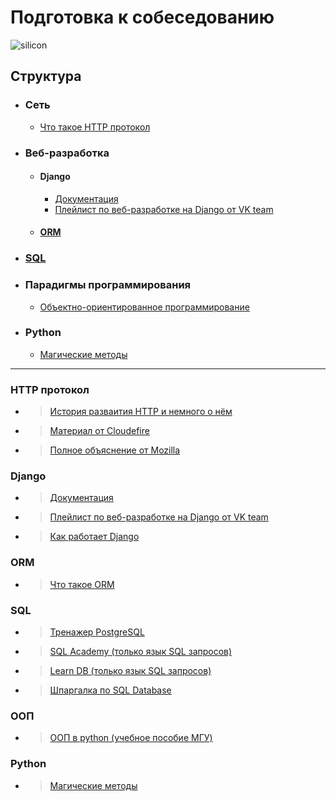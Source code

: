 # Подготовка к собеседованию 
![silicon](https://www.kino-teatr.ru/art/3591/43340.jpg)

## Структура
- ### Сеть
    - [Что такое HTTP протокол](#http-протокол)
- ### Веб-разработка  
    - #### Django
        - [Документация](#django)
        - [Плейлист по веб-разработке на Django от VK team](#django)
    - #### [ORM](#orm)
- ### [SQL](#sql)
- ### Парадигмы программирования
    - [Объектно-ориентированное программирование](#ооп)
- ### Python
    - [Магические методы](#python)

-------------------------------------------------

### HTTP протокол
- > [История разваития HTTP и немного о нём](https://cs.fyi/guide/http-in-depth)
- > [Материал от Cloudefire](https://www.cloudflare.com/en-gb/learning/ddos/glossary/hypertext-transfer-protocol-http/)
- > [Полное объяснение от Mozilla](https://developer.mozilla.org/ru/docs/Web/HTTP/Overview)
  
### Django
- > [Документация](https://docs.djangoproject.com/en/4.2/)
- > [Плейлист по веб-разработке на Django от VK team](https://www.youtube.com/watch?v=Ys2CB4C2NWA&list=PLrCZzMib1e9qZwq95WVmGB-acnot5ka4a&index=1)
- > [Как работает Django](https://practicum.yandex.ru/blog/framework-django/)

### ORM 
- > [Что такое ORM](https://appmaster.io/ru/glossary/orm-object-relational-mapping-3)

### SQL 
- > [Тренажер PostgreSQL](https://pgexercises.com/questions/basic/selectall.html)
- > [SQL Academy (только язык SQL запросов)](https://sql-academy.org/ru/guide)
- > [Learn DB (только язык SQL запросов)](https://learndb.ru/articles)
- > [Шпаргалка по SQL Database](https://habr.com/ru/articles/564390/)
### ООП
- > [ООП в python (учебное пособие МГУ)](https://cmp.phys.msu.su/sites/default/files/%D0%9E%D0%9E%D0%9F_%D0%BD%D0%B0_Python_%D0%A3%D1%87%D0%B5%D0%B1%D0%BD%D0%BE%D0%B5%20%D0%BF%D0%BE%D1%81%D0%BE%D0%B1%D0%B8%D0%B5_var7.pdf)

### Python
- > [Магические методы](https://rszalski.github.io/magicmethods/)
